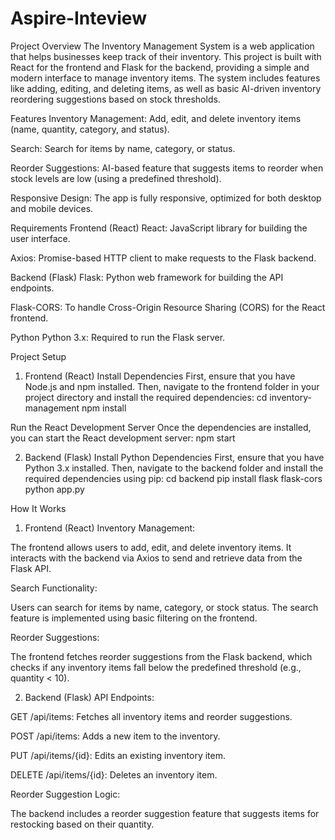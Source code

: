 # Aspire-Inteview

Project Overview
The Inventory Management System is a web application that helps businesses keep track of their inventory. This project is built with React for the frontend and Flask for the backend, providing a simple and modern interface to manage inventory items. The system includes features like adding, editing, and deleting items, as well as basic AI-driven inventory reordering suggestions based on stock thresholds.

Features
Inventory Management: Add, edit, and delete inventory items (name, quantity, category, and status).

Search: Search for items by name, category, or status.

Reorder Suggestions: AI-based feature that suggests items to reorder when stock levels are low (using a predefined threshold).

Responsive Design: The app is fully responsive, optimized for both desktop and mobile devices.

Requirements
Frontend (React)
React: JavaScript library for building the user interface.

Axios: Promise-based HTTP client to make requests to the Flask backend.

Backend (Flask)
Flask: Python web framework for building the API endpoints.

Flask-CORS: To handle Cross-Origin Resource Sharing (CORS) for the React frontend.

Python
Python 3.x: Required to run the Flask server.

Project Setup
1. Frontend (React)
Install Dependencies
First, ensure that you have Node.js and npm installed. Then, navigate to the frontend folder in your project directory and install the required dependencies:
cd inventory-management
npm install

Run the React Development Server
Once the dependencies are installed, you can start the React development server:
npm start

2. Backend (Flask)
Install Python Dependencies
First, ensure that you have Python 3.x installed. Then, navigate to the backend folder and install the required dependencies using pip:
cd backend
pip install flask flask-cors
python app.py

How It Works
1. Frontend (React)
Inventory Management:

The frontend allows users to add, edit, and delete inventory items. It interacts with the backend via Axios to send and retrieve data from the Flask API.

Search Functionality:

Users can search for items by name, category, or stock status. The search feature is implemented using basic filtering on the frontend.

Reorder Suggestions:

The frontend fetches reorder suggestions from the Flask backend, which checks if any inventory items fall below the predefined threshold (e.g., quantity < 10).

2. Backend (Flask)
API Endpoints:

GET /api/items: Fetches all inventory items and reorder suggestions.

POST /api/items: Adds a new item to the inventory.

PUT /api/items/{id}: Edits an existing inventory item.

DELETE /api/items/{id}: Deletes an inventory item.

Reorder Suggestion Logic:

The backend includes a reorder suggestion feature that suggests items for restocking based on their quantity.
